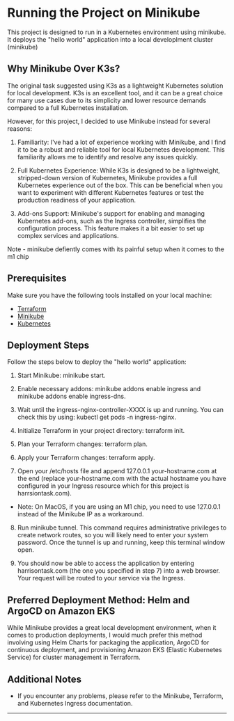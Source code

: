 # Running the Project on Minikube

This project is designed to run in a Kubernetes environment using minikube. It deploys the "hello world" application into a local developlment cluster (minikube)

## Why Minikube Over K3s?
The original task suggested using K3s as a lightweight Kubernetes solution for local development. K3s is an excellent tool, and it can be a great choice for many use cases due to its simplicity and lower resource demands compared to a full Kubernetes installation.

However, for this project, I decided to use Minikube instead for several reasons:

1. Familiarity: I've had a lot of experience working with Minikube, and I find it to be a robust and reliable tool for local Kubernetes development. This familiarity allows me to identify and resolve any issues quickly.

2. Full Kubernetes Experience: While K3s is designed to be a lightweight, stripped-down version of Kubernetes, Minikube provides a full Kubernetes experience out of the box. This can be beneficial when you want to experiment with different Kubernetes features or test the production readiness of your application.

3. Add-ons Support: Minikube's support for enabling and managing Kubernetes add-ons, such as the Ingress controller, simplifies the configuration process. This feature makes it a bit easier to set up complex services and applications.

Note - minikube defiently comes with its painful setup when it comes to the m1 chip

## Prerequisites

Make sure you have the following tools installed on your local machine:

- [Terraform](https://www.terraform.io/downloads.html)
- [Minikube](https://minikube.sigs.k8s.io/docs/start/)
- [Kubernetes](https://kubernetes.io/docs/setup/)

## Deployment Steps

Follow the steps below to deploy the "hello world" application:

1. Start Minikube: minikube start.

2. Enable necessary addons: minikube addons enable ingress and minikube addons enable ingress-dns.

3. Wait until the ingress-nginx-controller-XXXX is up and running. You can check this by using: kubectl get pods -n ingress-nginx.

4. Initialize Terraform in your project directory: terraform init.

5. Plan your Terraform changes: terraform plan.

6. Apply your Terraform changes: terraform apply.

7. Open your /etc/hosts file and append 127.0.0.1 your-hostname.com at the end (replace your-hostname.com with the actual hostname you have configured in your Ingress resource which for this project is harrsiontask.com).
  - Note: On MacOS, if you are using an M1 chip, you need to use 127.0.0.1 instead of the Minikube IP as a workaround.

8. Run minikube tunnel. This command requires administrative privileges to create network routes, so you will likely need to enter your system password. Once the tunnel is up and running, keep this terminal window open.

9. You should now be able to access the application by entering harrisontask.com (the one you specified in step 7) into a web browser. Your request will be routed to your service via the Ingress.


## Preferred Deployment Method: Helm and ArgoCD on Amazon EKS
While Minikube provides a great local development environment, when it comes to production deployments, I would much prefer this method involving using Helm Charts for packaging the application, ArgoCD for continuous deployment, and provisioning Amazon EKS (Elastic Kubernetes Service) for cluster management in Terraform.

## Additional Notes

- If you encounter any problems, please refer to the Minikube, Terraform, and Kubernetes Ingress documentation.

---